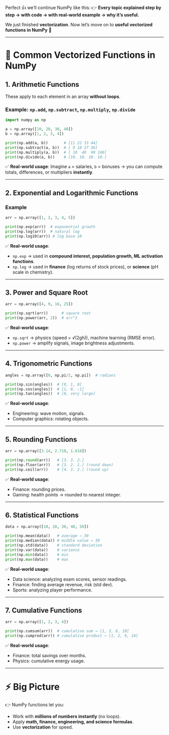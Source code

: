 Perfect 👍 we’ll continue NumPy like this:
👉 **Every topic explained step by step → with code → with real-world example → why it’s useful.**

We just finished **vectorization**.
Now let’s move on to **useful vectorized functions in NumPy** 🚀

---

# 🔹 Common Vectorized Functions in NumPy

## 1. **Arithmetic Functions**

These apply to each element in an array **without loops**.

### Example: `np.add`, `np.subtract`, `np.multiply`, `np.divide`

```python
import numpy as np

a = np.array([10, 20, 30, 40])
b = np.array([1, 2, 3, 4])

print(np.add(a, b))       # [11 22 33 44]
print(np.subtract(a, b))  # [ 9 18 27 36]
print(np.multiply(a, b))  # [ 10  40  90 160]
print(np.divide(a, b))    # [10. 10. 10. 10.]
```

✅ **Real-world usage**:
Imagine `a` = salaries, `b` = bonuses → you can compute totals, differences, or multipliers **instantly**.

---

## 2. **Exponential and Logarithmic Functions**

### Example

```python
arr = np.array([1, 2, 3, 4, 5])

print(np.exp(arr))  # exponential growth
print(np.log(arr))  # natural log
print(np.log10(arr)) # log base 10
```

✅ **Real-world usage**:

- `np.exp` → used in **compound interest, population growth, ML activation functions**.
- `np.log` → used in **finance** (log returns of stock prices), or **science** (pH scale in chemistry).

---

## 3. **Power and Square Root**

```python
arr = np.array([4, 9, 16, 25])

print(np.sqrt(arr))      # square root
print(np.power(arr, 2))  # arr^2
```

✅ **Real-world usage**:

- `np.sqrt` → physics (speed = √(2gh)), machine learning (RMSE error).
- `np.power` → amplify signals, image brightness adjustments.

---

## 4. **Trigonometric Functions**

```python
angles = np.array([0, np.pi/2, np.pi])  # radians

print(np.sin(angles))  # [0, 1, 0]
print(np.cos(angles))  # [1, 0, -1]
print(np.tan(angles))  # [0, very large]
```

✅ **Real-world usage**:

- Engineering: wave motion, signals.
- Computer graphics: rotating objects.

---

## 5. **Rounding Functions**

```python
arr = np.array([3.14, 2.718, 1.618])

print(np.round(arr))   # [3. 3. 2.]
print(np.floor(arr))   # [3. 2. 1.] (round down)
print(np.ceil(arr))    # [4. 3. 2.] (round up)
```

✅ **Real-world usage**:

- Finance: rounding prices.
- Gaming: health points → rounded to nearest integer.

---

## 6. **Statistical Functions**

```python
data = np.array([10, 20, 30, 40, 50])

print(np.mean(data))   # average → 30
print(np.median(data)) # middle value → 30
print(np.std(data))    # standard deviation
print(np.var(data))    # variance
print(np.min(data))    # min
print(np.max(data))    # max
```

✅ **Real-world usage**:

- Data science: analyzing exam scores, sensor readings.
- Finance: finding average revenue, risk (std dev).
- Sports: analyzing player performance.

---

## 7. **Cumulative Functions**

```python
arr = np.array([1, 2, 3, 4])

print(np.cumsum(arr))  # cumulative sum → [1, 3, 6, 10]
print(np.cumprod(arr)) # cumulative product → [1, 2, 6, 24]
```

✅ **Real-world usage**:

- Finance: total savings over months.
- Physics: cumulative energy usage.

---

# ⚡ Big Picture

👉 NumPy functions let you:

- Work with **millions of numbers instantly** (no loops).
- Apply **math, finance, engineering, and science formulas**.
- Use **vectorization** for speed.
